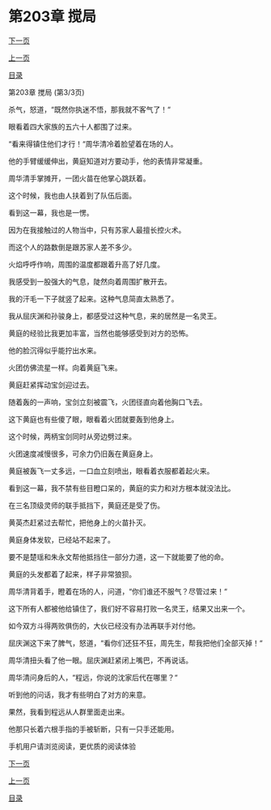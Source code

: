 <h1>第203章   搅局</h1>
            <div><p><a href="./609_%E7%AC%AC204%E7%AB%A0_%E4%B9%9D%E9%BE%99%E6%B2%BB%E6%B0%B4.md">下一页</a></p><p><a href="./607_%E7%AC%AC203%E7%AB%A0_%E6%90%85%E5%B1%80.md">上一页</a></p><p><a href="../">目录</a></p></div>
            <div><p>第203章   搅局 (第3/3页)</p><p>杀气，怒道，“既然你执迷不悟，那我就不客气了！“</p><p>眼看着四大家族的五六十人都围了过来。</p><p>“看来得镇住他们才行！“周华清冷着脸望着在场的人。</p><p>他的手臂缓缓伸出，黄庭知道对方要动手，他的表情非常凝重。</p><p>周华清手掌摊开，一团火苗在他掌心跳跃着。</p><p>这个时候，我也由人扶着到了队伍后面。</p><p>看到这一幕，我也是一愣。</p><p>因为在我接触过的人物当中，只有苏家人最擅长控火术。</p><p>而这个人的路数倒是跟苏家人差不多少。</p><p>火焰呼呼作响，周围的温度都跟着升高了好几度。</p><p>我感受到一股强大的气息，陡然向着周围扩散开去。</p><p>我的汗毛一下子就竖了起来。这种气息简直太熟悉了。</p><p>我从屈庆渊和孙骏身上，都感受过这种气息，来的居然是一名灵王。</p><p>黄庭的经验比我更加丰富，当然也能够感受到对方的恐怖。</p><p>他的脸沉得似乎能拧出水来。</p><p>火团仿佛流星一样。向着黄庭飞来。</p><p>黄庭赶紧挥动宝剑迎过去。</p><p>随着轰的一声响，宝剑立刻被震飞，火团径直向着他胸口飞去。</p><p>这下黄庭也有些傻了眼，眼看着火团就要轰到他身上。</p><p>这个时候，两柄宝剑同时从旁边劈过来。</p><p>火团速度减慢很多，可余力仍旧轰在黄庭身上。</p><p>黄庭被轰飞一丈多远，一口血立刻喷出，眼看着衣服都着起火来。</p><p>看到这一幕，我不禁有些目瞪口呆的，黄庭的实力和对方根本就没法比。</p><p>在三名顶级灵师的联手抵挡下，黄庭还是受了伤。</p><p>黄英杰赶紧过去帮忙，把他身上的火苗扑灭。</p><p>黄庭身体发软，已经站不起来了。</p><p>要不是楚瑶和朱永文帮他抵挡住一部分力道，这一下就能要了他的命。</p><p>黄庭的头发都着了起来，样子非常狼狈。</p><p>周华清背着手，瞪着在场的人，问道，“你们谁还不服气？尽管过来！“</p><p>这下所有人都被他给镇住了，我们好不容易打败一名灵王，结果又出来一个。</p><p>如今双方斗得两败俱伤的，大伙已经没有办法再联手对付他。</p><p>屈庆渊这下来了脾气，怒道，“看你们还狂不狂，周先生，帮我把他们全部灭掉！“</p><p>周华清扭头看了他一眼。屈庆渊赶紧闭上嘴巴，不再说话。</p><p>周华清问身后的人，“程远，你说的沈家后代在哪里？“</p><p>听到他的问话，我才有些明白了对方的来意。</p><p>果然，我看到程远从人群里面走出来。</p><p>他那只长着六根手指的手被斩断，只有一只手还能用。</p><p>手机用户请浏览阅读，更优质的阅读体验</p></div>
            <div><p><a href="./609_%E7%AC%AC204%E7%AB%A0_%E4%B9%9D%E9%BE%99%E6%B2%BB%E6%B0%B4.md">下一页</a></p><p><a href="./607_%E7%AC%AC203%E7%AB%A0_%E6%90%85%E5%B1%80.md">上一页</a></p><p><a href="../">目录</a></p></div>